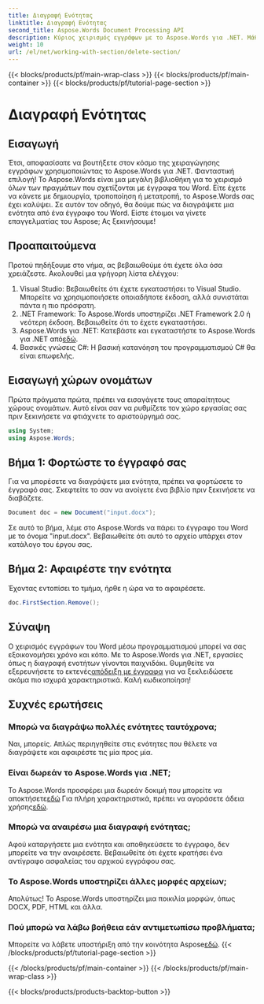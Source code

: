```yaml
---
title: Διαγραφή Ενότητας
linktitle: Διαγραφή Ενότητας
second_title: Aspose.Words Document Processing API
description: Κύριος χειρισμός εγγράφων με το Aspose.Words για .NET. Μάθετε πώς να διαγράφετε ενότητες από έγγραφα του Word με μερικά απλά βήματα.
weight: 10
url: /el/net/working-with-section/delete-section/
---
```


{{< blocks/products/pf/main-wrap-class >}}
{{< blocks/products/pf/main-container >}}
{{< blocks/products/pf/tutorial-page-section >}}

# Διαγραφή Ενότητας

## Εισαγωγή

Έτσι, αποφασίσατε να βουτήξετε στον κόσμο της χειραγώγησης εγγράφων χρησιμοποιώντας το Aspose.Words για .NET. Φανταστική επιλογή! Το Aspose.Words είναι μια μεγάλη βιβλιοθήκη για το χειρισμό όλων των πραγμάτων που σχετίζονται με έγγραφα του Word. Είτε έχετε να κάνετε με δημιουργία, τροποποίηση ή μετατροπή, το Aspose.Words σας έχει καλύψει. Σε αυτόν τον οδηγό, θα δούμε πώς να διαγράψετε μια ενότητα από ένα έγγραφο του Word. Είστε έτοιμοι να γίνετε επαγγελματίας του Aspose; Ας ξεκινήσουμε!

## Προαπαιτούμενα

Προτού πηδήξουμε στο νήμα, ας βεβαιωθούμε ότι έχετε όλα όσα χρειάζεστε. Ακολουθεί μια γρήγορη λίστα ελέγχου:

1. Visual Studio: Βεβαιωθείτε ότι έχετε εγκαταστήσει το Visual Studio. Μπορείτε να χρησιμοποιήσετε οποιαδήποτε έκδοση, αλλά συνιστάται πάντα η πιο πρόσφατη.
2. .NET Framework: Το Aspose.Words υποστηρίζει .NET Framework 2.0 ή νεότερη έκδοση. Βεβαιωθείτε ότι το έχετε εγκαταστήσει.
3. Aspose.Words για .NET: Κατεβάστε και εγκαταστήστε το Aspose.Words για .NET από[εδώ](https://releases.aspose.com/words/net/).
4. Βασικές γνώσεις C#: Η βασική κατανόηση του προγραμματισμού C# θα είναι επωφελής.

## Εισαγωγή χώρων ονομάτων

Πρώτα πράγματα πρώτα, πρέπει να εισαγάγετε τους απαραίτητους χώρους ονομάτων. Αυτό είναι σαν να ρυθμίζετε τον χώρο εργασίας σας πριν ξεκινήσετε να φτιάχνετε το αριστούργημά σας.

```csharp
using System;
using Aspose.Words;
```

## Βήμα 1: Φορτώστε το έγγραφό σας

Για να μπορέσετε να διαγράψετε μια ενότητα, πρέπει να φορτώσετε το έγγραφό σας. Σκεφτείτε το σαν να ανοίγετε ένα βιβλίο πριν ξεκινήσετε να διαβάζετε.

```csharp
Document doc = new Document("input.docx");
```

Σε αυτό το βήμα, λέμε στο Aspose.Words να πάρει το έγγραφο του Word με το όνομα "input.docx". Βεβαιωθείτε ότι αυτό το αρχείο υπάρχει στον κατάλογο του έργου σας.

## Βήμα 2: Αφαιρέστε την ενότητα

Έχοντας εντοπίσει το τμήμα, ήρθε η ώρα να το αφαιρέσετε.

```csharp
doc.FirstSection.Remove();
```


## Σύναψη

 Ο χειρισμός εγγράφων του Word μέσω προγραμματισμού μπορεί να σας εξοικονομήσει χρόνο και κόπο. Με το Aspose.Words για .NET, εργασίες όπως η διαγραφή ενοτήτων γίνονται παιχνιδάκι. Θυμηθείτε να εξερευνήσετε το εκτενές[απόδειξη με έγγραφα](https://reference.aspose.com/words/net/) για να ξεκλειδώσετε ακόμα πιο ισχυρά χαρακτηριστικά. Καλή κωδικοποίηση!

## Συχνές ερωτήσεις

### Μπορώ να διαγράψω πολλές ενότητες ταυτόχρονα;
Ναι, μπορείς. Απλώς περιηγηθείτε στις ενότητες που θέλετε να διαγράψετε και αφαιρέστε τις μία προς μία.

### Είναι δωρεάν το Aspose.Words για .NET;
 Το Aspose.Words προσφέρει μια δωρεάν δοκιμή που μπορείτε να αποκτήσετε[εδώ](https://releases.aspose.com/) Για πλήρη χαρακτηριστικά, πρέπει να αγοράσετε άδεια χρήσης[εδώ](https://purchase.aspose.com/buy).

### Μπορώ να αναιρέσω μια διαγραφή ενότητας;
Αφού καταργήσετε μια ενότητα και αποθηκεύσετε το έγγραφο, δεν μπορείτε να την αναιρέσετε. Βεβαιωθείτε ότι έχετε κρατήσει ένα αντίγραφο ασφαλείας του αρχικού εγγράφου σας.

### Το Aspose.Words υποστηρίζει άλλες μορφές αρχείων;
Απολύτως! Το Aspose.Words υποστηρίζει μια ποικιλία μορφών, όπως DOCX, PDF, HTML και άλλα.

### Πού μπορώ να λάβω βοήθεια εάν αντιμετωπίσω προβλήματα;
 Μπορείτε να λάβετε υποστήριξη από την κοινότητα Aspose[εδώ](https://forum.aspose.com/c/words/8).
{{< /blocks/products/pf/tutorial-page-section >}}

{{< /blocks/products/pf/main-container >}}
{{< /blocks/products/pf/main-wrap-class >}}

{{< blocks/products/products-backtop-button >}}
